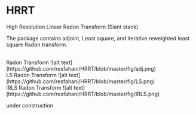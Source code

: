 # HRRT
High Resolution Linear Radon Transform (Slant stack)
<br />

The package contains adjoint, Least square, and iterative reweighted least square Radon transform. 

<br />
Radon Transform
![alt text](https://github.com/resfahani/HRRT/blob/master/fig/adj.png)

<br />
LS Radon Transform
![alt text](https://github.com/resfahani/HRRT/blob/master/fig/LS.png)

<br />
IRLS Radon Transform
![alt text](https://github.com/resfahani/HRRT/blob/master/fig/IRLS.png)


under construction <br />
